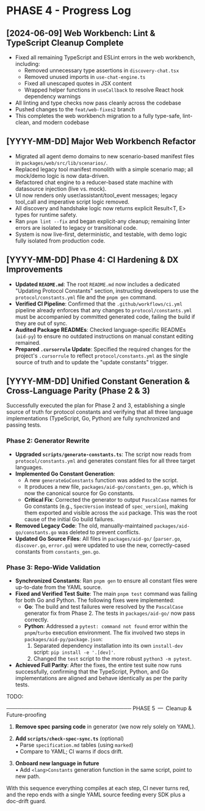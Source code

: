 # PHASE 4 - Progress Log

## [2024-06-09] Web Workbench: Lint & TypeScript Cleanup Complete

- Fixed all remaining TypeScript and ESLint errors in the web workbench, including:
  - Removed unnecessary type assertions in `discovery-chat.tsx`
  - Removed unused imports in `use-chat-engine.ts`
  - Fixed all unescaped quotes in JSX content
  - Wrapped helper functions in `useCallback` to resolve React hook dependency warnings
- All linting and type checks now pass cleanly across the codebase
- Pushed changes to the `feat/web-fixes2` branch
- This completes the web workbench migration to a fully type-safe, lint-clean, and modern codebase

## [YYYY-MM-DD] Major Web Workbench Refactor

- Migrated all agent demo domains to new scenario-based manifest files in `packages/web/src/lib/scenarios/`.
- Replaced legacy tool manifest monolith with a simple scenario map; all mock/demo logic is now data-driven.
- Refactored chat engine to a reducer-based state machine with datasource injection (live vs. mock).
- UI now renders only user/assistant/tool_event messages; legacy tool_call and imperative script logic removed.
- All discovery and handshake logic now returns explicit Result<T, E> types for runtime safety.
- Ran `pnpm lint --fix` and began explicit-any cleanup; remaining linter errors are isolated to legacy or transitional code.
- System is now live-first, deterministic, and testable, with demo logic fully isolated from production code.

## [YYYY-MM-DD] Phase 4: CI Hardening & DX Improvements

- **Updated `README.md`**: The root `README.md` now includes a dedicated "Updating Protocol Constants" section, instructing developers to use the `protocol/constants.yml` file and the `pnpm gen` command.
- **Verified CI Pipeline**: Confirmed that the `.github/workflows/ci.yml` pipeline already enforces that any changes to `protocol/constants.yml` must be accompanied by committed generated code, failing the build if they are out of sync.
- **Audited Package READMEs**: Checked language-specific READMEs (`aid-py`) to ensure no outdated instructions on manual constant editing remained.
- **Prepared `.cursorrule` Update**: Specified the required changes for the project's `.cursorrule` to reflect `protocol/constants.yml` as the single source of truth and to update the "update constants" trigger.

## [YYYY-MM-DD] Unified Constant Generation & Cross-Language Parity (Phase 2 & 3)

Successfully executed the plan for Phase 2 and 3, establishing a single source of truth for protocol constants and verifying that all three language implementations (TypeScript, Go, Python) are fully synchronized and passing tests.

### Phase 2: Generator Rewrite

- **Upgraded `scripts/generate-constants.ts`**: The script now reads from `protocol/constants.yml` and generates constant files for all three target languages.
- **Implemented Go Constant Generation**:
  - A new `generateGoConstants` function was added to the script.
  - It produces a new file, `packages/aid-go/constants_gen.go`, which is now the canonical source for Go constants.
  - **Critical Fix**: Corrected the generator to output `PascalCase` names for Go constants (e.g., `SpecVersion` instead of `spec_version`), making them exported and visible across the `aid` package. This was the root cause of the initial Go build failures.
- **Removed Legacy Code**: The old, manually-maintained `packages/aid-go/constants.go` was deleted to prevent conflicts.
- **Updated Go Source Files**: All files in `packages/aid-go/` (`parser.go`, `discover.go`, `error.go`) were updated to use the new, correctly-cased constants from `constants_gen.go`.

### Phase 3: Repo-Wide Validation

- **Synchronized Constants**: Ran `pnpm gen` to ensure all constant files were up-to-date from the YAML source.
- **Fixed and Verified Test Suite**: The main `pnpm test` command was failing for both Go and Python. The following fixes were implemented:
  - **Go**: The build and test failures were resolved by the `PascalCase` generator fix from Phase 2. The tests in `packages/aid-go/` now pass correctly.
  - **Python**: Addressed a `pytest: command not found` error within the `pnpm`/`turbo` execution environment. The fix involved two steps in `packages/aid-py/package.json`:
    1. Separated dependency installation into its own `install-dev` script: `pip install -e '.[dev]'`.
    2. Changed the `test` script to the more robust `python3 -m pytest`.
- **Achieved Full Parity**: After the fixes, the entire test suite now runs successfully, confirming that the TypeScript, Python, and Go implementations are aligned and behave identically as per the parity tests.

TODO:

─────────────────────────────────
PHASE 5 — Cleanup & Future-proofing

1. **Remove spec parsing code** in generator (we now rely solely on YAML).
2. **Add `scripts/check-spec-sync.ts`** (optional)  
   • Parse `specification.md` tables (using `marked`)  
   • Compare to YAML; CI warns if docs drift.

3. **Onboard new language in future**  
   • Add `<lang>Constants` generation function in the same script, point to new path.

With this sequence everything compiles at each step, CI never turns red, and the repo ends with a single YAML source feeding every SDK plus a doc-drift guard.
